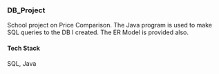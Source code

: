 ### DB_Project

School project on Price Comparison.
The Java program is used to make SQL queries to the DB I created.
The ER Model is provided also.

####  Tech Stack
SQL, Java
